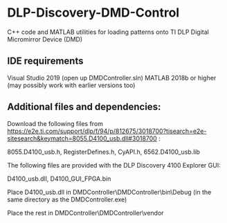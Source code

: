 # DLP-Discovery-DMD-Control
 C++ code and MATLAB utilities for loading patterns onto TI DLP Digital Micromirror Device (DMD)

## IDE requirements

Visual Studio 2019 (open up DMDController.sln)
MATLAB 2018b or higher (may possibly work with earlier versions too)

## Additional files and dependencies:
Download the following files from https://e2e.ti.com/support/dlp/f/94/p/812675/3018700?tisearch=e2e-sitesearch&keymatch=8055.D4100_usb.dll#3018700 : 

8055.D4100_usb.h,
RegisterDefines.h,
CyAPI.h,
6562.D4100_usb.lib

The following files are provided with the DLP Discovery 4100 Explorer GUI:

D4100_usb.dll,
D4100_GUI_FPGA.bin

Place D4100_usb.dll in DMDController\DMDController\bin\Debug (in the same directory as the DMDController.exe)

Place the rest in DMDController\DMDController\vendor